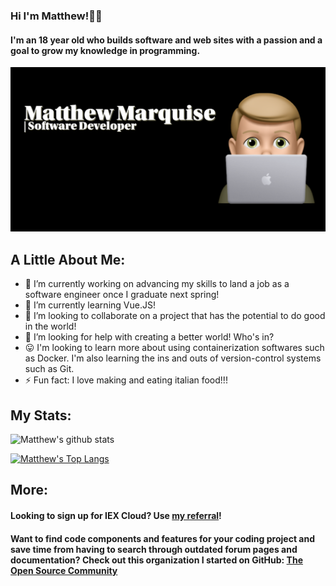 ### Hi I'm Matthew!👋🙃
#### I'm an 18 year old who builds software and web sites with a passion and a goal to grow my knowledge in programming.

![Matthew's Profile Image](https://github.com/MattMarquise/MattMarquise/blob/master/profileimage.png)
<!--**MattMarquise/MattMarquise** is a ✨ _special_ ✨ repository because its `README.md` (this file) appears on your GitHub profile.-->
## A Little About Me:
  - 🔭 I’m currently working on advancing my skills to land a job as a software engineer once I graduate next spring!
  - 🌱 I’m currently learning Vue.JS! 
  - 👯 I’m looking to collaborate on a project that has the potential to do good in the world!
  - 🤔 I’m looking for help with creating a better world! Who's in?
  - 😛 I'm looking to learn more about using containerization softwares such as Docker. I'm also learning the ins and outs of version-control systems such as Git.
  - ⚡ Fun fact: I love making and eating italian food!!!
 <!-- - 💬 Ask me about: -->
 <!-- - 📫 How to reach me:-->
 
 
## My Stats:

![Matthew's github stats](https://github-readme-stats.vercel.app/api/?username=MattMarquise&show_icons=true&title_color=fff&icon_color=79ff97&text_color=9f9f9f&bg_color=151515)

[![Matthew's Top Langs](https://github-readme-stats.vercel.app/api/top-langs/?username=MattMarquise&show_icons=true&title_color=fff&icon_color=79ff97&text_color=9f9f9f&bg_color=151515)](https://github.com/anuraghazra/github-readme-stats)
 
## More: 

#### Looking to sign up for IEX Cloud? Use [my referral](https://iexcloud.io/s/f9b40f68)!

#### Want to find code components and features for your coding project and save time from having to search through outdated forum pages and documentation? Check out this organization I started on GitHub: [The Open Source Community](https://github.com/The-Open-Source-Community)
